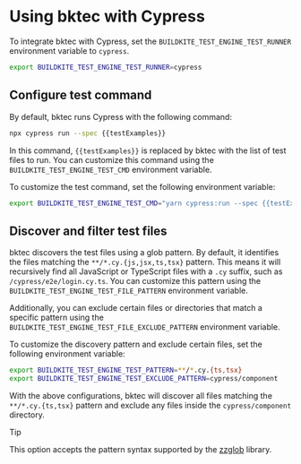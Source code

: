 # Using bktec with Cypress
To integrate bktec with Cypress, set the `BUILDKITE_TEST_ENGINE_TEST_RUNNER` environment variable to `cypress`.

```sh
export BUILDKITE_TEST_ENGINE_TEST_RUNNER=cypress
```

## Configure test command
By default, bktec runs Cypress with the following command:

```sh
npx cypress run --spec {{testExamples}}
```

In this command, `{{testExamples}}` is replaced by bktec with the list of test files to run. You can customize this command using the `BUILDKITE_TEST_ENGINE_TEST_CMD` environment variable.

To customize the test command, set the following environment variable:
```sh
export BUILDKITE_TEST_ENGINE_TEST_CMD="yarn cypress:run --spec {{testExamples}}"
```

## Discover and filter test files
bktec discovers the test files using a glob pattern. By default, it identifies the files matching the `**/*.cy.{js,jsx,ts,tsx}` pattern. This means it will recursively find all JavaScript or TypeScript files with a `.cy` suffix, such as `/cypress/e2e/login.cy.ts`. You can customize this pattern using the `BUILDKITE_TEST_ENGINE_TEST_FILE_PATTERN` environment variable.

Additionally, you can exclude certain files or directories that match a specific pattern using the `BUILDKITE_TEST_ENGINE_TEST_FILE_EXCLUDE_PATTERN` environment variable.

To customize the discovery pattern and exclude certain files, set the following environment variable:
```sh
export BUILDKITE_TEST_ENGINE_TEST_PATTERN=**/*.cy.{ts,tsx}
export BUILDKITE_TEST_ENGINE_TEST_EXCLUDE_PATTERN=cypress/component
```

With the above configurations, bktec will discover all files matching the `**/*.cy.{ts,tsx}` pattern and exclude any files inside the `cypress/component` directory.

> [!TIP]
> This option accepts the pattern syntax supported by the [zzglob](https://github.com/DrJosh9000/zzglob?tab=readme-ov-file#pattern-syntax) library.
